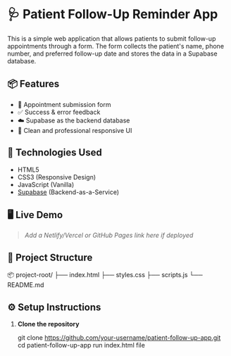# 🩺 Patient Follow-Up Reminder App

This is a simple web application that allows patients to submit follow-up appointments through a form. 
The form collects the patient's name, phone number, and preferred follow-up date and stores the data in a Supabase database.

## 📦 Features

- 📆 Appointment submission form
- ✅ Success & error feedback
- ☁️ Supabase as the backend database
- 🎨 Clean and professional responsive UI

## 🚀 Technologies Used

- HTML5
- CSS3 (Responsive Design)
- JavaScript (Vanilla)
- [Supabase](https://supabase.io/) (Backend-as-a-Service)

## 🖥️ Live Demo

> _Add a Netlify/Vercel or GitHub Pages link here if deployed_

## 📁 Project Structure

📦 project-root/
├── index.html
├── styles.css
├── scripts.js
└── README.md


## ⚙️ Setup Instructions

1. **Clone the repository**

   git clone https://github.com/your-username/patient-follow-up-app.git
   cd patient-follow-up-app
   run index.html file
